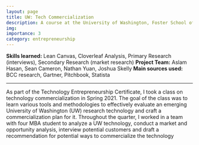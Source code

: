 ```yaml
---
layout: page
title: UW: Tech Commercialization
description: A course at the University of Washington, Foster School of Business
img:
importance: 3
category: entrepreneurship 
---
```


**Skills learned:** Lean Canvas, Cloverleaf Analysis, Primary Research (interviews), Secondary Research (market research)
**Project Team:** Aslam Hasan, Sean Cameron, Nathan Yuan, Joshua Skelly
**Main sources used:** BCC research, Gartner, Pitchbook, Statista
<hr>

As part of the Technology Entrepreneurship Certificate, I took a class on technology commercialization in Spring 2021. The goal of the class was to learn various tools and methodologies to effectively evaluate an emerging University of Washington (UW) research technology and craft a commercialization plan for it. Throughout the quarter, I worked in a team with four MBA student to analyze a UW technology, conduct a market and opportunity analysis, interview potential customers and draft a recommendation for potential ways to commercialize the technology
